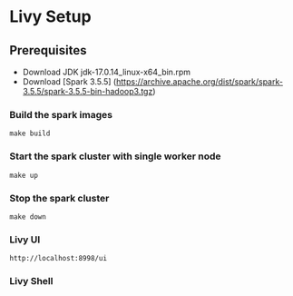 # Livy Setup


## Prerequisites

- Download JDK jdk-17.0.14_linux-x64_bin.rpm
- Download [Spark 3.5.5] (https://archive.apache.org/dist/spark/spark-3.5.5/spark-3.5.5-bin-hadoop3.tgz) 


### Build the spark images

```
make build
```

### Start the spark cluster with single worker node

```
make up

```

### Stop the spark cluster

```
make down
```

### Livy UI

```
http://localhost:8998/ui
```


### Livy  Shell





